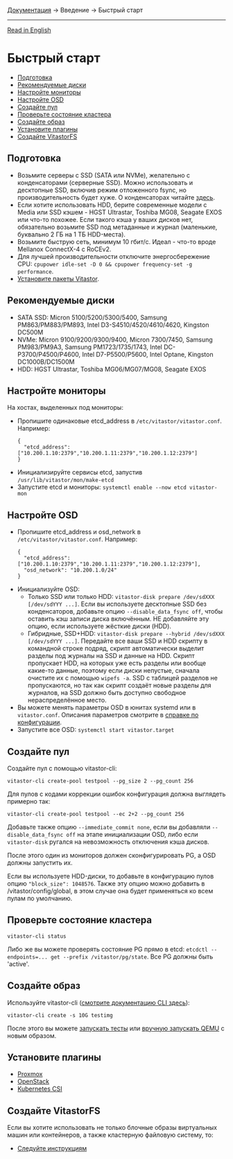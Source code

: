 [Документация](../../README-ru.md#документация) → Введение → Быстрый старт

-----

[Read in English](quickstart.en.md)

# Быстрый старт

- [Подготовка](#подготовка)
- [Рекомендуемые диски](#рекомендуемые-диски)
- [Настройте мониторы](#настройте-мониторы)
- [Настройте OSD](#настройте-osd)
- [Создайте пул](#создайте-пул)
- [Проверьте состояние кластера](#проверьте-состояние-кластера)
- [Создайте образ](#создайте-образ)
- [Установите плагины](#установите-плагины)
- [Создайте VitastorFS](#создайте-vitastorfs)

## Подготовка

- Возьмите серверы с SSD (SATA или NVMe), желательно с конденсаторами (серверные SSD). Можно
  использовать и десктопные SSD, включив режим отложенного fsync, но производительность будет хуже.
  О конденсаторах читайте [здесь](../config/layout-cluster.ru.md#immediate_commit).
- Если хотите использовать HDD, берите современные модели с Media или SSD кэшем - HGST Ultrastar,
  Toshiba MG08, Seagate EXOS или что-то похожее. Если такого кэша у ваших дисков нет,
  обязательно возьмите SSD под метаданные и журнал (маленькие, буквально 2 ГБ на 1 ТБ HDD-места).
- Возьмите быструю сеть, минимум 10 гбит/с. Идеал - что-то вроде Mellanox ConnectX-4 с RoCEv2.
- Для лучшей производительности отключите энергосбережение CPU: `cpupower idle-set -D 0 && cpupower frequency-set -g performance`.
- [Установите пакеты Vitastor](../installation/packages.ru.md).

## Рекомендуемые диски

- SATA SSD: Micron 5100/5200/5300/5400, Samsung PM863/PM883/PM893, Intel D3-S4510/4520/4610/4620, Kingston DC500M
- NVMe: Micron 9100/9200/9300/9400, Micron 7300/7450, Samsung PM983/PM9A3, Samsung PM1723/1735/1743,
  Intel DC-P3700/P4500/P4600, Intel D7-P5500/P5600, Intel Optane, Kingston DC1000B/DC1500M
- HDD: HGST Ultrastar, Toshiba MG06/MG07/MG08, Seagate EXOS

## Настройте мониторы

На хостах, выделенных под мониторы:
- Пропишите одинаковые etcd_address в `/etc/vitastor/vitastor.conf`. Например:
  ```
  {
    "etcd_address": ["10.200.1.10:2379","10.200.1.11:2379","10.200.1.12:2379"]
  }
  ```
- Инициализируйте сервисы etcd, запустив `/usr/lib/vitastor/mon/make-etcd`
- Запустите etcd и мониторы: `systemctl enable --now etcd vitastor-mon`

## Настройте OSD

- Пропишите etcd_address и osd_network в `/etc/vitastor/vitastor.conf`. Например:
  ```
  {
    "etcd_address": ["10.200.1.10:2379","10.200.1.11:2379","10.200.1.12:2379"],
    "osd_network": "10.200.1.0/24"
  }
  ```
- Инициализуйте OSD:
  - Только SSD или только HDD: `vitastor-disk prepare /dev/sdXXX [/dev/sdYYY ...]`.
    Если вы используете десктопные SSD без конденсаторов, добавьте опцию `--disable_data_fsync off`,
    чтобы оставить кэш записи диска включённым. НЕ добавляйте эту опцию, если используете
    жёсткие диски (HDD).
  - Гибридные, SSD+HDD: `vitastor-disk prepare --hybrid /dev/sdXXX [/dev/sdYYY ...]`.
    Передайте все ваши SSD и HDD скрипту в командной строке подряд, скрипт автоматически выделит
    разделы под журналы на SSD и данные на HDD. Скрипт пропускает HDD, на которых уже есть разделы
    или вообще какие-то данные, поэтому если диски непустые, сначала очистите их с помощью
    `wipefs -a`. SSD с таблицей разделов не пропускаются, но так как скрипт создаёт новые разделы
    для журналов, на SSD должно быть доступно свободное нераспределённое место.
- Вы можете менять параметры OSD в юнитах systemd или в `vitastor.conf`. Описания параметров
  смотрите в [справке по конфигурации](../config.ru.md).
- Запустите все OSD: `systemctl start vitastor.target`

## Создайте пул

Создайте пул с помощью vitastor-cli:

```
vitastor-cli create-pool testpool --pg_size 2 --pg_count 256
```

Для пулов с кодами коррекции ошибок конфигурация должна выглядеть примерно так:

```
vitastor-cli create-pool testpool --ec 2+2 --pg_count 256
```

Добавьте также опцию `--immediate_commit none`, если вы добавляли `--disable_data_fsync off`
на этапе инициализации OSD, либо если `vitastor-disk` ругался на невозможность отключения
кэша дисков.

После этого один из мониторов должен сконфигурировать PG, а OSD должны запустить их.

Если вы используете HDD-диски, то добавьте в конфигурацию пулов опцию `"block_size": 1048576`.
Также эту опцию можно добавить в /vitastor/config/global, в этом случае она будет
применяться ко всем пулам по умолчанию.

## Проверьте состояние кластера

`vitastor-cli status`

Либо же вы можете проверять состояние PG прямо в etcd: `etcdctl --endpoints=... get --prefix /vitastor/pg/state`. Все PG должны быть 'active'.

## Создайте образ

Используйте vitastor-cli ([смотрите документацию CLI здесь](../usage/cli.ru.md)):

```
vitastor-cli create -s 10G testimg
```

После этого вы можете [запускать тесты](../usage/fio.ru.md) или [вручную запускать QEMU](../usage/qemu.ru.md) с новым образом.

## Установите плагины

- [Proxmox](../installation/proxmox.ru.md)
- [OpenStack](../installation/openstack.ru.md)
- [Kubernetes CSI](../installation/kubernetes.ru.md)

## Создайте VitastorFS

Если вы хотите использовать не только блочные образы виртуальных машин или контейнеров,
а также кластерную файловую систему, то:

- [Следуйте инструкциям](../usage/nfs.ru.md#vitastorfs)
